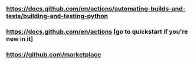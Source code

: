 ### https://docs.github.com/en/actions/automating-builds-and-tests/building-and-testing-python
### https://docs.github.com/en/actions  [go to quickstart if you're new in it]
### https://github.com/marketplace 